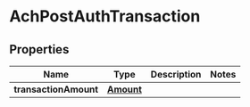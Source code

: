 
# AchPostAuthTransaction

## Properties
Name | Type | Description | Notes
------------ | ------------- | ------------- | -------------
**transactionAmount** | [**Amount**](Amount.md) |  | 



